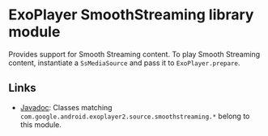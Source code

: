 # ExoPlayer SmoothStreaming library module #

Provides support for Smooth Streaming content. To play Smooth Streaming content,
instantiate a `SsMediaSource` and pass it to `ExoPlayer.prepare`.

## Links ##

* [Javadoc][]: Classes matching
  `com.google.android.exoplayer2.source.smoothstreaming.*` belong to this
  module.

[Javadoc]: https://google.github.io/ExoPlayer/doc/reference/index.html
